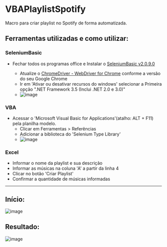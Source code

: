# VBAPlaylistSpotify
Macro para criar playlist no Spotify de forma automatizada.

## Ferramentas utilizadas e como utilizar:

### SeleniumBasic

* Fechar todos os programas office e Instalar o [SeleniumBasic v2.0.9.0](https://github.com/florentbr/SeleniumBasic/releases/download/v2.0.9.0/SeleniumBasic-2.0.9.0.exe)

  * Atualize o [ChromeDriver - WebDriver for Chrome](http://chromedriver.chromium.org/downloads) conforme a versão do seu Google Chrome
  * Ir em 'Ativar ou desativar recursos do windows' selecionar a Primeira opção ".NET Framework 3.5 (Inclui .NET 2.0 e 3.0)"
  * ![image](https://user-images.githubusercontent.com/58668142/113525289-6d7f0b00-958a-11eb-94d0-405f3052d1f3.png)

### VBA

* Acessar o 'Microsoft Visual Basic for Applications'(atalho: ALT + F11) pela planilha modelo. 
  * Clicar em Ferramentas > Referências
  * Adicionar a biblioteca do 'Selenium Type Library'
  * ![image](https://user-images.githubusercontent.com/58668142/113525475-8cca6800-958b-11eb-893f-b99640608a0a.png)

### Excel

* Informar o nome da playlist e sua descrição
* Informar as músicas na coluna 'A' a partir da linha 4
* Clicar no botão 'Criar Playlist'
* Confirmar a quantidade de músicas informadas
______________________________________________________________________________
## Início:

![image](https://user-images.githubusercontent.com/58668142/113524973-956d6f00-9588-11eb-8996-cab9fa1740a9.png)


## Resultado:

![image](https://user-images.githubusercontent.com/58668142/113524999-cb125800-9588-11eb-98be-c4110a1e67ac.png)
